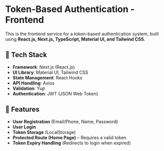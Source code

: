 # Token-Based Authentication - Frontend

This is the frontend service for a token-based authentication system, built using **React.js, Next.js, TypeScript, Material UI, and Tailwind CSS**.

## 🚀 Tech Stack

- **Framework**: Next.js (React.js)
- **UI Library**: Material UI, Tailwind CSS
- **State Management**: React Hooks
- **API Handling**: Axios
- **Validation**: Yup
- **Authentication**: JWT (JSON Web Token)

## 📌 Features

- **User Registration** (Email/Phone, Name, Password)
- **User Login**
- **Token Storage** (LocalStorage)
- **Protected Route (Home Page)** – Requires a valid token
- **Token Expiry Handling** (Redirects to login when expired)
